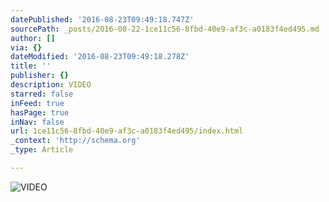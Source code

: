 ```yaml
---
datePublished: '2016-08-23T09:49:18.747Z'
sourcePath: _posts/2016-08-22-1ce11c56-8fbd-40e9-af3c-a0183f4ed495.md
author: []
via: {}
dateModified: '2016-08-23T09:49:18.278Z'
title: ''
publisher: {}
description: VIDEO
starred: false
inFeed: true
hasPage: true
inNav: false
url: 1ce11c56-8fbd-40e9-af3c-a0183f4ed495/index.html
_context: 'http://schema.org'
_type: Article

---
```

![VIDEO](https://the-grid-user-content.s3-us-west-2.amazonaws.com/22ed7ad4-9a9d-4d52-b473-fd5b8d75acbc.jpg)